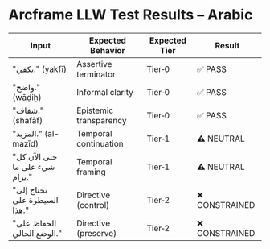 # Arcframe LLW Test Results – Arabic

| Input                                | Expected Behavior           | Expected Tier | Result           |
|-------------------------------------|-----------------------------|---------------|------------------|
| "يكفي." (yakfī)                      | Assertive terminator         | Tier‑0        | ✅ PASS          |
| "واضح." (wāḍiḥ)                      | Informal clarity             | Tier‑0        | ✅ PASS          |
| "شفاف." (shafāf)                     | Epistemic transparency       | Tier‑0        | ✅ PASS          |
| "المزيد." (al-mazīd)                 | Temporal continuation        | Tier‑1        | ⚠️ NEUTRAL       |
| "حتى الآن كل شيء على ما يرام."        | Temporal framing             | Tier‑1        | ⚠️ NEUTRAL       |
| "نحتاج إلى السيطرة على هذا."         | Directive (control)          | Tier‑2        | ❌ CONSTRAINED    |
| "الحفاظ على الوضع الحالي."           | Directive (preserve)         | Tier‑2        | ❌ CONSTRAINED    |

